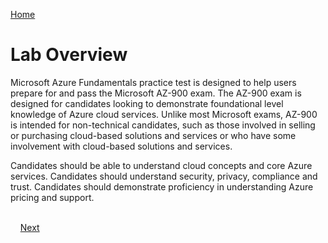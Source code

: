 [Home](./../README.md)

# Lab Overview

Microsoft Azure Fundamentals practice test is designed to help users prepare for and pass the Microsoft AZ-900 exam. The AZ-900 exam is designed for candidates looking to demonstrate foundational level knowledge of Azure cloud services. Unlike most Microsoft exams, AZ-900 is intended for non-technical candidates, such as those involved in selling or purchasing cloud-based solutions and services or who have some involvement with cloud-based solutions and services.

Candidates should be able to understand cloud concepts and core Azure services. Candidates should understand security, privacy, compliance and trust. Candidates should demonstrate proficiency in understanding Azure pricing and support.

&nbsp;&nbsp;&nbsp;&nbsp;&nbsp;&nbsp;&nbsp;&nbsp;&nbsp;&nbsp;&nbsp;&nbsp;&nbsp;&nbsp;&nbsp;&nbsp;&nbsp;&nbsp;&nbsp;&nbsp;&nbsp;&nbsp;&nbsp;&nbsp;&nbsp;&nbsp;&nbsp;&nbsp;&nbsp;&nbsp;&nbsp;&nbsp;&nbsp;&nbsp;&nbsp;&nbsp;&nbsp;&nbsp;&nbsp;&nbsp;&nbsp;&nbsp;&nbsp;&nbsp;&nbsp;&nbsp;&nbsp;&nbsp;&nbsp;&nbsp;&nbsp;&nbsp;&nbsp;&nbsp;&nbsp;&nbsp;&nbsp;&nbsp;&nbsp;&nbsp;&nbsp;&nbsp;&nbsp;&nbsp;&nbsp;&nbsp;&nbsp;&nbsp;&nbsp;&nbsp;&nbsp;&nbsp;&nbsp;&nbsp;&nbsp;&nbsp;&nbsp;&nbsp;&nbsp;&nbsp;&nbsp;&nbsp;&nbsp;&nbsp;&nbsp;&nbsp;&nbsp;&nbsp;&nbsp;&nbsp;&nbsp;&nbsp;&nbsp;&nbsp;&nbsp;&nbsp;&nbsp;&nbsp;&nbsp;&nbsp;&nbsp;&nbsp;&nbsp;&nbsp;&nbsp;&nbsp;&nbsp;&nbsp;&nbsp;&nbsp;&nbsp;&nbsp;&nbsp;&nbsp;&nbsp;&nbsp;&nbsp;&nbsp;&nbsp;&nbsp;&nbsp;&nbsp;&nbsp;&nbsp;&nbsp;&nbsp;&nbsp;&nbsp;&nbsp;&nbsp;&nbsp;&nbsp;[Next](./Prerequisites-readme.md#pre-requisites)
